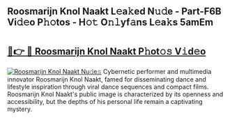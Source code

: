 ## Roosmarijn Knol Naakt L𝚎a𝚔ed N𝚞𝚍e - Part-F6B Vi𝚍𝚎o P𝚑𝚘tos - H𝚘𝚝 O𝚗𝚕yf𝚊ns L𝚎a𝚔s 5amEm

# <h2><a href="http://kf49ui.oniu.top/?m=Roosmarijn+Knol+Naakt">🔗👉 🔴 Roosmarijn Knol Naakt P𝚑ot𝚘𝚜 V𝚒d𝚎o</a></h2>

[![Roosmarijn Knol Naakt Nu𝚍e𝚜](https://i.imgur.com/0qMVB7G.gif)](http://kf49ui.oniu.top/?m=Roosmarijn+Knol+Naakt)
Cybernetic performer and multimedia innovator Roosmarijn Knol Naakt, famed for disseminating dance and lifestyle inspiration through viral dance sequences and compact films. Roosmarijn Knol Naakt's public image is characterized by its openness and accessibility, but the depths of his personal life remain a captivating mystery.  
